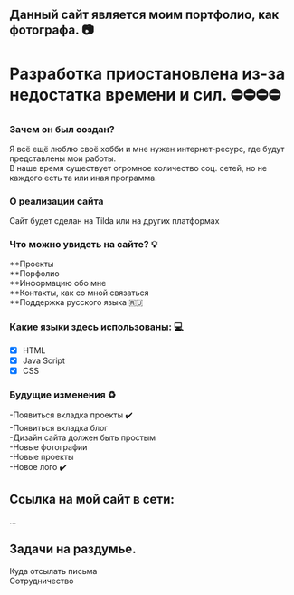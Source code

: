 ## Данный сайт является моим портфолио, как фотографа. :camera:    

# Разработка приостановлена из-за недостатка времени и сил. ⛔⛔⛔⛔    

### Зачем он был создан?  

Я всё ещё люблю своё хобби и мне нужен интернет-ресурс, где будут представлены мои работы.   
В наше время существует огромное количество соц. сетей, но не каждого есть та или иная программа.

### О реализации сайта

Сайт будет сделан на Tilda или на других платформах

### Что можно увидеть на сайте? :bulb:       
**Проекты     
**Порфолио       
**Информацию обо мне    
**Контакты, как со мной связаться  
**Поддержка русского языка :ru:  


### Какие языки здесь использованы: :computer: 
  - [X] HTML  
  - [X] Java Script  
  - [X] CSS  

### Будущие  изменения :recycle:   
  -Появиться вкладка проекты :heavy_check_mark:    
  -Появиться вкладка блог  
  -Дизайн сайта должен быть простым  
  -Новые фотографии   
  -Новые проекты    
  -Новое лого  :heavy_check_mark:      
  
## Ссылка на мой сайт в сети: 
...

## Задачи на раздумье. 
   Куда отсылать письма  
   Сотрудничество  
   
